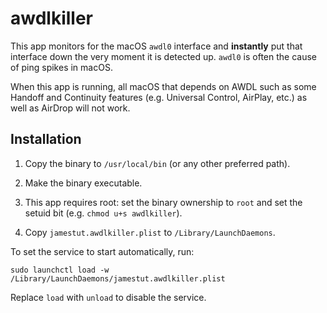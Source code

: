 # awdlkiller

This app monitors for the macOS `awdl0` interface and **instantly** put that interface down the very moment it is detected up. `awdl0` is often the cause of ping spikes in macOS.

When this app is running, all macOS that depends on AWDL such as some Handoff and Continuity features (e.g. Universal Control, AirPlay, etc.) as well as AirDrop will not work.

## Installation

1. Copy the binary to `/usr/local/bin` (or any other preferred path).

2. Make the binary executable.

3. This app requires root: set the binary ownership to `root` and set the setuid bit (e.g. `chmod u+s awdlkiller`).

4. Copy `jamestut.awdlkiller.plist` to `/Library/LaunchDaemons`.



To set the service to start automatically, run:

```
sudo launchctl load -w /Library/LaunchDaemons/jamestut.awdlkiller.plist
```

Replace `load` with `unload` to disable the service.


